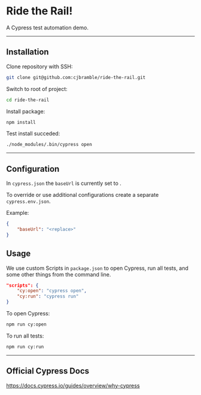 # Ride the Rail!

A Cypress test automation demo.

---

## Installation

Clone repository with SSH:

```sh
git clone git@github.com:cjbramble/ride-the-rail.git
```

Switch to root of project:

```sh
cd ride-the-rail
```

Install package:

```sh
npm install
```

Test install succeded:

```sh
./node_modules/.bin/cypress open
```

---

## Configuration

In `cypress.json` the `baseUrl` is currently set to <replace>.

To override or use additional configurations create a separate `cypress.env.json`.

Example:

```json
{
    "baseUrl": "<replace>"
}
```

## Usage

We use custom Scripts in `package.json` to open Cypress, run all tests, and some other things from the command line.

```json
"scripts": {
    "cy:open": "cypress open",
    "cy:run": "cypress run"
}
```

To open Cypress:

```sh
npm run cy:open
```

To run all tests:

```sh
npm run cy:run
```

---

## Official Cypress Docs

<https://docs.cypress.io/guides/overview/why-cypress>
